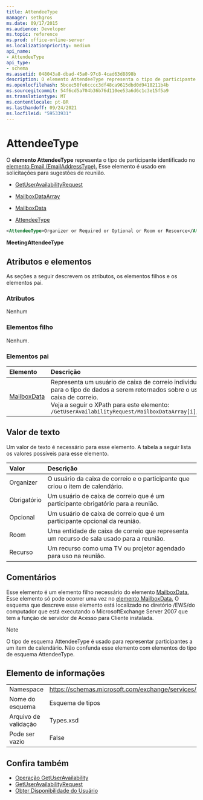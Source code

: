 ```yaml
---
title: AttendeeType
manager: sethgros
ms.date: 09/17/2015
ms.audience: Developer
ms.topic: reference
ms.prod: office-online-server
ms.localizationpriority: medium
api_name:
- AttendeeType
api_type:
- schema
ms.assetid: 048043a8-dbad-45a0-97c8-4cad63d8898b
description: O elemento AttendeeType representa o tipo de participante identificado no elemento Email (EmailAddressType). Esse elemento é usado em solicitações para sugestões de reunião.
ms.openlocfilehash: 5bcec50fe6cccc3df48ca9615dbd0d9418211b4b
ms.sourcegitcommit: 54f6cd5a704b36b76d110ee53a6d6c1c3e15f5a9
ms.translationtype: MT
ms.contentlocale: pt-BR
ms.lasthandoff: 09/24/2021
ms.locfileid: "59533931"
---
```

# <a name="attendeetype"></a>AttendeeType

O **elemento AttendeeType** representa o tipo de participante identificado no [elemento Email (EmailAddressType).](email-emailaddresstype.md) Esse elemento é usado em solicitações para sugestões de reunião. 
  
- [GetUserAvailabilityRequest](getuseravailabilityrequest.md)
  
- [MailboxDataArray](mailboxdataarray.md)
  
- [MailboxData](mailboxdata.md)
  
- [AttendeeType](attendeetype.md)
  
```xml
<AttendeeType>Organizer or Required or Optional or Room or Resource</AttendeeType>
```

 **MeetingAttendeeType**
## <a name="attributes-and-elements"></a>Atributos e elementos

As seções a seguir descrevem os atributos, os elementos filhos e os elementos pai.
  
### <a name="attributes"></a>Atributos

Nenhum
  
### <a name="child-elements"></a>Elementos filho

Nenhum.
  
### <a name="parent-elements"></a>Elementos pai

|**Elemento**|**Descrição**|
|:-----|:-----|
|[MailboxData](mailboxdata.md) <br/> |Representa um usuário de caixa de correio individual e opções para o tipo de dados a serem retornados sobre o usuário da caixa de correio.  <br/> Veja a seguir o XPath para este elemento:  <br/>  `/GetUserAvailabilityRequest/MailboxDataArray[i]/MailboxData` <br/> |
   
## <a name="text-value"></a>Valor de texto

Um valor de texto é necessário para esse elemento. A tabela a seguir lista os valores possíveis para esse elemento.
  
|**Valor**|**Descrição**|
|:-----|:-----|
|Organizer  <br/> |O usuário da caixa de correio e o participante que criou o item de calendário.  <br/> |
|Obrigatório  <br/> |Um usuário de caixa de correio que é um participante obrigatório para a reunião.  <br/> |
|Opcional  <br/> |Um usuário de caixa de correio que é um participante opcional da reunião.  <br/> |
|Room  <br/> |Uma entidade de caixa de correio que representa um recurso de sala usado para a reunião.  <br/> |
|Recurso  <br/> |Um recurso como uma TV ou projetor agendado para uso na reunião.  <br/> |
   
## <a name="remarks"></a>Comentários

Esse elemento é um elemento filho necessário do elemento [MailboxData.](mailboxdata.md) Esse elemento só pode ocorrer uma vez no [elemento MailboxData.](mailboxdata.md) O esquema que descreve esse elemento está localizado no diretório /EWS/do computador que está executando o MicrosoftExchange Server 2007 que tem a função de servidor de Acesso para Cliente instalada. 
  
> [!NOTE]
> O tipo de esquema AttendeeType é usado para representar participantes a um item de calendário. Não confunda esse elemento com elementos do tipo de esquema AttendeeType. 
  
## <a name="element-information"></a>Elemento de informações

|||
|:-----|:-----|
|Namespace  <br/> |https://schemas.microsoft.com/exchange/services/2006/types  <br/> |
|Nome do esquema  <br/> |Esquema de tipos  <br/> |
|Arquivo de validação  <br/> |Types.xsd  <br/> |
|Pode ser vazio  <br/> |False  <br/> |
   
## <a name="see-also"></a>Confira também

- [Operação GetUserAvailability](getuseravailability-operation.md)
- [GetUserAvailabilityRequest](getuseravailabilityrequest.md)
- [Obter Disponibilidade do Usuário](https://msdn.microsoft.com/library/d4133fcb-9b0f-4e6b-aadf-a389da83516a%28Office.15%29.aspx)

